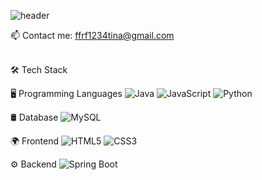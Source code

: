 ![header](https://capsule-render.vercel.app/api?text=Hi,%I'm%LeeMinyoung👋&type=cylinder)


📫 Contact me: [ffrf1234tina@gmail.com](mailto:ffrf1234tina@gmail.com)  

<br>
🛠 Tech Stack

🖥️ Programming Languages
![Java](https://img.shields.io/badge/Java-007396?style=flat&logo=java&logoColor=white&backgroundColor=pink)
![JavaScript](https://img.shields.io/badge/JavaScript-F7DF1E?style=flat&logo=javascript&logoColor=black)
![Python](https://img.shields.io/badge/Python-3776AB?style=flat&logo=python&logoColor=white)

🛢 Database
![MySQL](https://img.shields.io/badge/MySQL-005C84?style=flat&logo=mysql&logoColor=white)

🌍 Frontend
![HTML5](https://img.shields.io/badge/HTML5-E34F26?style=flat&logo=html5&logoColor=white)
![CSS3](https://img.shields.io/badge/CSS3-1572B6?style=flat&logo=css3&logoColor=white)

⚙️ Backend
![Spring Boot](https://img.shields.io/badge/Spring%20Boot-6DB33F?style=flat&logo=spring-boot&logoColor=white)

